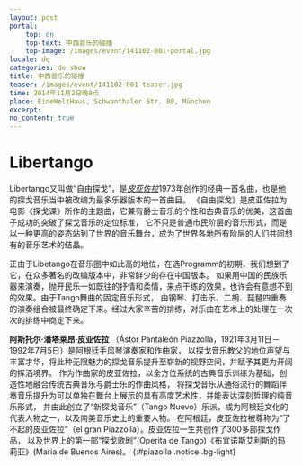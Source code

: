 ```yaml
---
layout: post
portal:
    top: on
    top-text: 中西音乐的碰撞
    top-image: /images/event/141102-001-portal.jpg
locale: de
categories: de show
title: 中西音乐的碰撞
teaser: /images/event/141102-001-teaser.jpg
time: 2014年11月2日晚8点
place: EineWeltHaus, Schwanthaler Str. 80, München
excerpt: 
no_content: true
---
```


# Libertango

Libertango又叫做“自由探戈”，是[*皮亚佐拉*](#piazolla)1973年创作的经典一首名曲，也是他的探戈音乐当中被改编为最多乐器版本的一首曲目。
《自由探戈》是皮亚佐拉为电影《探戈课》所作的主题曲，它兼有爵士音乐的个性和古典音乐的优美，这首曲子成功的突破了探戈音乐的定位标准，
它不只是普通市民阶层的音乐形式，而是以一种更高的姿态站到了世界的音乐舞台，成为了世界各地所有阶层的人们共同想有的音乐艺术的结晶。

正由于Libetango在音乐圈中如此高的地位，在选Programm的初期，我们想到了它，在众多著名的改编版本中，非常鲜少的存在中国版本。
如果用中国的民族乐器来演奏，抛开民乐一如既往的抒情和柔情，来点干练的效果，也许会有意想不到的效果。由于Tango舞曲的固定音乐形式，
由钢琴、打击乐、二胡、琵琶四重奏的演奏组合被最终确定下来。经过大家辛苦的排练，对乐曲在艺术上的处理在一次次的排练中商定下来。

<i class="icon-note icon-inline"></i> <b>阿斯托尔·潘塔莱昂·皮亚佐拉</b>
（Ástor Pantaleón Piazzolla，1921年3月11日－1992年7月5日）是阿根廷手风琴演奏家和作曲家，
以探戈音乐教父的地位声望与丰富才华，将此种无限魅力的探戈音乐提升至崭新的视野空间，并赋予其更为开阔的挥洒境界。
作为作曲家的皮亚佐拉，以全方位系统的古典音乐训练为基础，创造性地融合传统古典音乐与爵士乐的作曲风格，
将探戈音乐从通俗流行的舞蹈伴奏音乐提升为可以单独在舞台上展示的具有高度艺术性，并能表达深刻哲理的纯音乐形式，
并由此创立了“新探戈音乐”（Tango Nuevo）乐派，成为阿根廷文化的代表人物之一，以及南美音乐史上的重要人物。
在阿根廷，皮亚佐拉被尊称为“了不起的皮亚佐拉”（el gran Piazzolla）。皮亚佐拉一生共创作了300多部探戈作品，
以及世界上的第一部“探戈歌剧”(Operita de Tango)《布宜诺斯艾利斯的玛莉亚》(Maria de Buenos Aires)。
{:#piazolla .notice .bg-light}